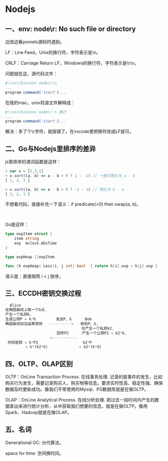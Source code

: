 # Nodejs

## 一、env: node\r: No such file or directory

边改边看pomelo源码时遇到。

LF：Line Feed，Unix的换行符，字符表示是\n。

CRLF：Carriage Return LF，Windows的换行符，字符表示是\r\n。

问题就在这，源代码文件：

```js
#!/usr/bin/env node\r\n
...
program.command('start')...
```

在我的mac，unix将源文件解释成：

```js
#!/usr/bin/env node\r + 换行
...
program.command('start')...
```

解决：多了个\r字符，就报错了。在vscode里把换符改成LF就可。



## 二、Go与Nodejs里排序的差异

js里排序的谓词函数是这样：

```js
> var x = [2,3,1]
> x.sort((a, b) => a - b > 0 ? 1 : -1) // 一般可简化为 a - b
[ 1, 2, 3 ]

> x.sort((a, b) => a - b > 0 ? -1 : 1) // 简化为 b - a
[ 3, 2, 1 ]
```

不想看代码，直接补充一下语义：if  predicate(>0) then swap(a, b)。

<br />

Go是这样：

```go
type expItem struct {
	item string
	exp  mclock.AbsTime
}

type expHeap []expItem

func (h expHeap) Less(i, j int) bool  { return h[i].exp < h[j].exp }
```

语义是：直接按照 i < j 排序。



## 三、ECCDH密钥交换过程

```js
  Alice                        
在椭圆曲线上取一个G点,
产生一个私钥k,
生成公钥P = k*G         发送P、G      Bob
椭圆曲线加法运算很快   ---------->   收到P、G,
                                  也产生一个私钥k2,
                       回传P2      产生一个公钥P2 = k2*G,
                    <-----------
 共同密钥 = k*P2                    k2*P
         = k*(k2*G)              = k2*(k*G)

```



## 四、OLTP、OLAP区别

OLTP：OnLine Transaction Process. 在线事务处理. 记录的是事件的发生，比如购买行为发生，需要记录购买人，购买物等信息。要求实时性高、稳定性强、确保数据及时更新成功。像我们平常使用的Mysql、PG数据库就是在做OLTP。

OLAP：OnLine Analytical Process. 在线分析处理. 把过去一段时间内产生的数据拿出来进行统计分析，从中获取我们想要的信息，就是在做OLTP。像用Spark、Hadoop就是在做OLAP。



## 五、名词

Generational GC: 分代算法。

space for time: 空间换时间。



